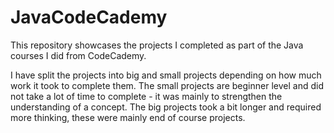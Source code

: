 # JavaCodeCademy
This repository showcases the projects I completed as part of the Java courses I did from CodeCademy. 

I have split the projects into big and small projects depending on how much work it took to complete them. The small projects are beginner level and did not take a lot of time to complete - it was mainly to strengthen the understanding of a concept. The big projects took a bit longer and required more thinking, these were mainly end of course projects.
